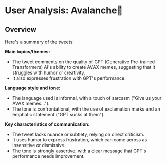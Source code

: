 # User Analysis: Avalanche🔺

## Overview

Here's a summary of the tweets:

**Main topics/themes:**

* The tweet comments on the quality of GPT (Generative Pre-trained Transformers) AI's ability to create AVAX memes, suggesting that it struggles with humor or creativity.
* It also expresses frustration with GPT's performance.

**Language style and tone:**

* The language used is informal, with a touch of sarcasm ("Give us your AVAX memes...").
* The tone is confrontational, with the use of exclamation marks and an emphatic statement ("GPT sucks at them").

**Key characteristics of communication:**

* The tweet lacks nuance or subtlety, relying on direct criticism.
* It uses humor to express frustration, which can come across as insensitive or dismissive.
* The tone is strongly assertive, with a clear message that GPT's performance needs improvement.